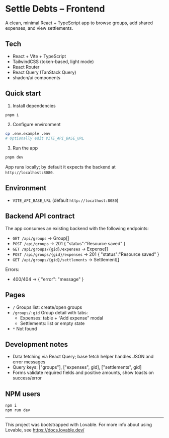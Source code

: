 # Settle Debts – Frontend

A clean, minimal React + TypeScript app to browse groups, add shared expenses, and view settlements.

## Tech

- React + Vite + TypeScript
- TailwindCSS (token-based, light mode)
- React Router
- React Query (TanStack Query)
- shadcn/ui components

## Quick start

1) Install dependencies

```sh
pnpm i
```

2) Configure environment

```sh
cp .env.example .env
# Optionally edit VITE_API_BASE_URL
```

3) Run the app

```sh
pnpm dev
```

App runs locally; by default it expects the backend at `http://localhost:8080`.

## Environment

- `VITE_API_BASE_URL` (default `http://localhost:8080`)

## Backend API contract

The app consumes an existing backend with the following endpoints:

- `GET /api/groups` → Group[]
- `POST /api/groups` → 201 { "status":"Resource saved" }
- `GET /api/groups/{gid}/expenses` → Expense[]
- `POST /api/groups/{gid}/expenses` → 201 { "status":"Resource saved" }
- `GET /api/groups/{gid}/settlements` → Settlement[]

Errors:

- 400/404 → { "error": "message" }

## Pages

- `/` Groups list: create/open groups
- `/groups/:gid` Group detail with tabs:
    - Expenses: table + “Add expense” modal
    - Settlements: list or empty state
- `*` Not found

## Development notes

- Data fetching via React Query; base fetch helper handles JSON and error messages
- Query keys: ["groups"], ["expenses", gid], ["settlements", gid]
- Forms validate required fields and positive amounts, show toasts on success/error

## NPM users

```sh
npm i
npm run dev
```

---

This project was bootstrapped with Lovable. For more info about using Lovable, see https://docs.lovable.dev/
